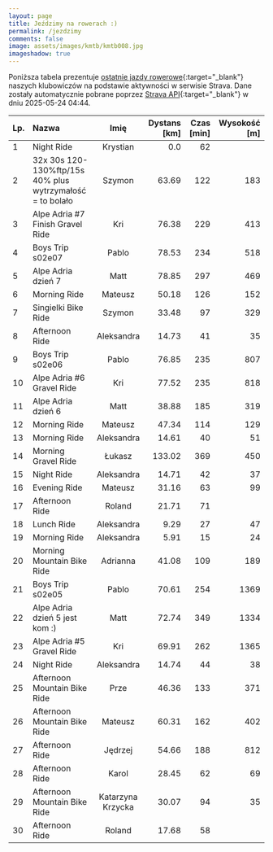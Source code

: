 ```yaml
---
layout: page
title: Jeździmy na rowerach :)
permalink: /jezdzimy
comments: false
image: assets/images/kmtb/kmtb008.jpg
imageshadow: true
---
```


Poniższa tabela prezentuje [ostatnie jazdy rowerowe](https://www.strava.com/clubs/336381){:target="_blank"} naszych klubowiczów na podstawie aktywności w serwisie Strava. Dane zostały automatycznie pobrane poprzez [Strava API](https://developers.strava.com/docs/reference/#api-Clubs-getClubActivitiesById){:target="_blank"} w dniu 2025-05-24 04:44.

Lp. | Nazwa | Imię | Dystans [km] | Czas [min] | Wysokość [m]
:--- | :--- | :---: | ---: | ---: | ---:
1|Night Ride|Krystian|0.0|62|
2|32x 30s 120-130%ftp/15s 40% plus wytrzymałość = to bolało|Szymon|63.69|122|183
3|Alpe Adria #7 Finish Gravel Ride|Kri|76.38|229|413
4|Boys Trip s02e07|Pablo|78.53|234|518
5|Alpe Adria dzień 7|Matt|78.85|297|469
6|Morning Ride|Mateusz|50.18|126|152
7|Singielki Bike Ride|Szymon|33.48|97|329
8|Afternoon Ride|Aleksandra|14.73|41|35
9|Boys Trip s02e06|Pablo|76.85|235|807
10|Alpe Adria #6 Gravel Ride|Kri|77.52|235|818
11|Alpe Adria dzień 6|Matt|38.88|185|319
12|Morning Ride|Mateusz|47.34|114|129
13|Morning Ride|Aleksandra|14.61|40|51
14|Morning Gravel Ride|Łukasz|133.02|369|450
15|Night Ride|Aleksandra|14.71|42|37
16|Evening Ride|Mateusz|31.16|63|99
17|Afternoon Ride|Roland|21.71|71|
18|Lunch Ride|Aleksandra|9.29|27|47
19|Morning Ride|Aleksandra|5.91|15|24
20|Morning Mountain Bike Ride|Adrianna|41.08|109|189
21|Boys Trip s02e05|Pablo|70.61|254|1369
22|Alpe Adria dzień 5 jest kom :)|Matt|72.74|349|1334
23|Alpe Adria #5 Gravel Ride|Kri|69.91|262|1365
24|Night Ride|Aleksandra|14.74|44|38
25|Afternoon Mountain Bike Ride|Prze|46.36|133|371
26|Afternoon Mountain Bike Ride|Mateusz|60.31|162|402
27|Afternoon Ride|Jędrzej|54.66|188|812
28|Afternoon Ride|Karol|28.45|62|69
29|Afternoon Mountain Bike Ride|Katarzyna Krzycka|30.07|94|35
30|Afternoon Ride|Roland|17.68|58|
